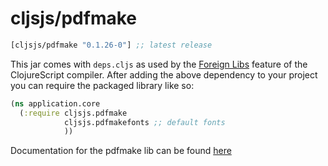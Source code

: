 # cljsjs/pdfmake

[](dependency)
```clojure
[cljsjs/pdfmake "0.1.26-0"] ;; latest release
```
[](/dependency)

This jar comes with `deps.cljs` as used by the [Foreign Libs][flibs] feature
of the ClojureScript compiler. After adding the above dependency to your project
you can require the packaged library like so:

```clojure
(ns application.core
  (:require cljsjs.pdfmake
            cljsjs.pdfmakefonts ;; default fonts
            ))
```
Documentation for the pdfmake lib can be found [here](http://pdfmake.org)

[flibs]: https://clojurescript.org/reference/packaging-foreign-deps
